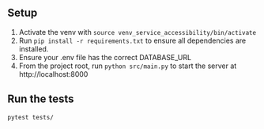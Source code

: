 ## Setup

1. Activate the venv with `source venv_service_accessibility/bin/activate`
2. Run `pip install -r requirements.txt` to ensure all dependencies are installed.
3. Ensure your .env file has the correct DATABASE_URL
4. From the project root, run `python src/main.py` to start the server at http://localhost:8000

## Run the tests

`pytest tests/`
